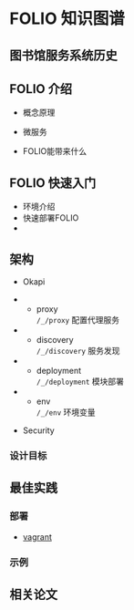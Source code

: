 # **FOLIO 知识图谱**
## 图书馆服务系统历史

## **FOLIO 介绍**

- 概念原理

- 微服务

- FOLIO能带来什么
## FOLIO 快速入门
- 环境介绍
- 快速部署FOLIO
- 

## **架构**
- Okapi

- - proxy  
      `/_/proxy` 配置代理服务
      
- - discovery  
`/_/discovery` 服务发现

- - deployment  
`/_/deployment` 模块部署

- - env  
`/_/env` 环境变量

- Security


### **设计目标**



## **最佳实践**

### **部署**
- [vagrant](https://app.vagrantup.com/folio)


### **示例**
  
## **相关论文**

